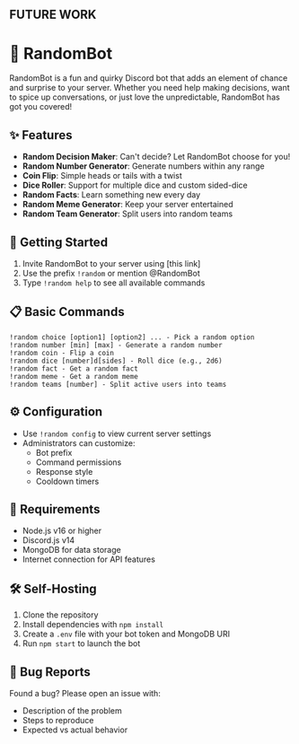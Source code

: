 ## FUTURE WORK 
# 🎲 RandomBot

RandomBot is a fun and quirky Discord bot that adds an element of chance and surprise to your server. Whether you need help making decisions, want to spice up conversations, or just love the unpredictable, RandomBot has got you covered!

## ✨ Features

- **Random Decision Maker**: Can't decide? Let RandomBot choose for you!
- **Random Number Generator**: Generate numbers within any range
- **Coin Flip**: Simple heads or tails with a twist
- **Dice Roller**: Support for multiple dice and custom sided-dice
- **Random Facts**: Learn something new every day
- **Random Meme Generator**: Keep your server entertained
- **Random Team Generator**: Split users into random teams

## 🚀 Getting Started

1. Invite RandomBot to your server using [this link]
2. Use the prefix `!random` or mention @RandomBot
3. Type `!random help` to see all available commands

## 📋 Basic Commands

```
!random choice [option1] [option2] ... - Pick a random option
!random number [min] [max] - Generate a random number
!random coin - Flip a coin
!random dice [number]d[sides] - Roll dice (e.g., 2d6)
!random fact - Get a random fact
!random meme - Get a random meme
!random teams [number] - Split active users into teams
```

## ⚙️ Configuration

- Use `!random config` to view current server settings
- Administrators can customize:
  - Bot prefix
  - Command permissions
  - Response style
  - Cooldown timers

## 📝 Requirements

- Node.js v16 or higher
- Discord.js v14
- MongoDB for data storage
- Internet connection for API features

## 🛠️ Self-Hosting

1. Clone the repository
2. Install dependencies with `npm install`
3. Create a `.env` file with your bot token and MongoDB URI
4. Run `npm start` to launch the bot


## 🐛 Bug Reports

Found a bug? Please open an issue with:
- Description of the problem
- Steps to reproduce
- Expected vs actual behavior
